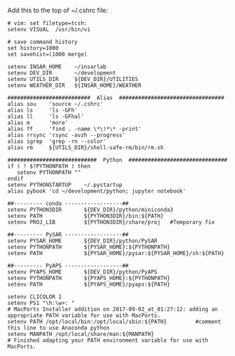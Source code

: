 Add this to the top of ~/.cshrc file:     
    
    # vim: set filetype=tcsh:     
    setenv VISUAL  /usr/bin/vi

    # save command history
    set history=1000
    set savehist=(1000 merge)
    
    setenv INSAR_HOME    ~/insarlab
    setenv DEV_DIR       ~/development
    setenv UTILS_DIR     ${DEV_DIR}/UTILITIES
    setenv WEATHER_DIR   ${INSAR_HOME}/WEATHER
    
    ##########################  Alias  #################################
    alias sou    'source ~/.cshrc'
    alias ls     'ls -GFh'
    alias ll     'ls -GFhal'
    alias m      'more'
    alias ff     'find . -name \*\!*\* -print'
    alias rrsync 'rsync -avzh --progress'
    alias igrep  'grep -rn --color'
    alias rm     ${UTILS_DIR}/shell-safe-rm/bin/rm.sh
    
    ############################  Python  ###############################
    if ( ! $?PYTHONPATH ) then
       setenv PYTHONPATH ""
    endif
    setenv PYTHONSTARTUP    ~/.pystartup
    alias pybook 'cd ~/development/python; jupyter notebook'
    
    ##--------- conda ------------------## 
    setenv PYTHON3DIR       ${DEV_DIR}/python/miniconda3
    setenv PATH             ${PYTHON3DIR}/bin:${PATH}
    setenv PROJ_LIB         ${PYTHON3DIR}/share/proj   #Temporary fix
    
    ##--------- PySAR ------------------## 
    setenv PYSAR_HOME       ${DEV_DIR}/python/PySAR
    setenv PYTHONPATH       ${PYSAR_HOME}:${PYTHONPATH}
    setenv PATH             ${PYSAR_HOME}/pysar:${PYSAR_HOME}/sh:${PATH}
    
    ##--------- PyAPS ------------------## 
    setenv PYAPS_HOME       ${DEV_DIR}/python/PyAPS
    setenv PYTHONPATH       ${PYAPS_HOME}:${PYTHONPATH}
    setenv PATH             ${PYAPS_HOME}/pyaps:${PATH}
    
    setenv CLICOLOR 1
    setenv PS1 "\h:\w>: "
    # MacPorts Installer addition on 2017-09-02_at_01:27:12: adding an appropriate PATH variable for use with MacPorts.
    setenv PATH /opt/local/bin:/opt/local/sbin:${PATH}         #comment this line to use Anaconda python
    setenv MANPATH /opt/local/share/man:${MANPATH}
    # Finished adapting your PATH environment variable for use with MacPorts.
